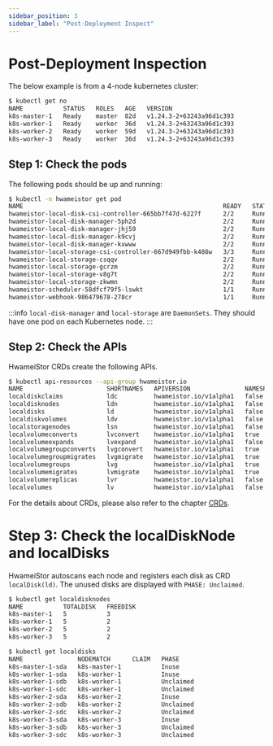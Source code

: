 ```yaml
---
sidebar_position: 3
sidebar_label: "Post-Deployment Inspect"
---
```


# Post-Deployment Inspection

The below example is from a 4-node kubernetes cluster:

```bash
$ kubectl get no
NAME           STATUS   ROLES   AGE   VERSION
k8s-master-1   Ready    master  82d   v1.24.3-2+63243a96d1c393
k8s-worker-1   Ready    worker  36d   v1.24.3-2+63243a96d1c393
k8s-worker-2   Ready    worker  59d   v1.24.3-2+63243a96d1c393
k8s-worker-3   Ready    worker  36d   v1.24.3-2+63243a96d1c393
```

## Step 1: Check the pods

The following pods should be up and running:

```bash
$ kubectl -n hwameistor get pod
NAME                                                       READY   STATUS                  RESTARTS   AGE
hwameistor-local-disk-csi-controller-665bb7f47d-6227f      2/2     Running                 0          30s
hwameistor-local-disk-manager-5ph2d                        2/2     Running                 0          30s
hwameistor-local-disk-manager-jhj59                        2/2     Running                 0          30s
hwameistor-local-disk-manager-k9cvj                        2/2     Running                 0          30s
hwameistor-local-disk-manager-kxwww                        2/2     Running                 0          30s
hwameistor-local-storage-csi-controller-667d949fbb-k488w   3/3     Running                 0          30s
hwameistor-local-storage-csqqv                             2/2     Running                 0          30s
hwameistor-local-storage-gcrzm                             2/2     Running                 0          30s
hwameistor-local-storage-v8g7t                             2/2     Running                 0          30s
hwameistor-local-storage-zkwmn                             2/2     Running                 0          30s
hwameistor-scheduler-58dfcf79f5-lswkt                      1/1     Running                 0          30s
hwameistor-webhook-986479678-278cr                         1/1     Running                 0          30s
```

:::info
`local-disk-manager` and `local-storage` are `DaemonSets`. They should have one pod on each Kubernetes node.
:::

## Step 2: Check the APIs

HwameiStor CRDs create the following APIs.

```bash
$ kubectl api-resources --api-group hwameistor.io
NAME                       SHORTNAMES   APIVERSION               NAMESPACED   KIND
localdiskclaims            ldc          hwameistor.io/v1alpha1   false        LocalDiskClaim
localdisknodes             ldn          hwameistor.io/v1alpha1   false        LocalDiskNode
localdisks                 ld           hwameistor.io/v1alpha1   false        LocalDisk
localdiskvolumes           ldv          hwameistor.io/v1alpha1   false        LocalDiskVolume
localstoragenodes          lsn          hwameistor.io/v1alpha1   false        LocalStorageNode
localvolumeconverts        lvconvert    hwameistor.io/v1alpha1   true         LocalVolumeConvert
localvolumeexpands         lvexpand     hwameistor.io/v1alpha1   false        LocalVolumeExpand
localvolumegroupconverts   lvgconvert   hwameistor.io/v1alpha1   true         LocalVolumeGroupConvert
localvolumegroupmigrates   lvgmigrate   hwameistor.io/v1alpha1   true         LocalVolumeGroupMigrate
localvolumegroups          lvg          hwameistor.io/v1alpha1   true         LocalVolumeGroup
localvolumemigrates        lvmigrate    hwameistor.io/v1alpha1   true         LocalVolumeMigrate
localvolumereplicas        lvr          hwameistor.io/v1alpha1   false        LocalVolumeReplica
localvolumes               lv           hwameistor.io/v1alpha1   false        LocalVolume
```

For the details about CRDs, please also refer to the chapter [CRDs](../../3.architecture_of_hwameistor/3.4.apis.md).

# Step 3: Check the localDiskNode and localDisks

HwameiStor autoscans each node and registers each disk as CRD `localDisk(ld)`. The unused disks are displayed with `PHASE: Unclaimed`.

```bash
$ kubectl get localdisknodes
NAME           TOTALDISK   FREEDISK
k8s-master-1   5           3
k8s-worker-1   5           2
k8s-worker-2   5           2
k8s-worker-3   5           2

$ kubectl get localdisks
NAME               NODEMATCH      CLAIM   PHASE
k8s-master-1-sda   k8s-master-1           Inuse
k8s-worker-1-sda   k8s-worker-1           Inuse
k8s-worker-1-sdb   k8s-worker-1           Unclaimed
k8s-worker-1-sdc   k8s-worker-1           Unclaimed
k8s-worker-2-sda   k8s-worker-2           Inuse
k8s-worker-2-sdb   k8s-worker-2           Unclaimed
k8s-worker-2-sdc   k8s-worker-2           Unclaimed
k8s-worker-3-sda   k8s-worker-3           Inuse
k8s-worker-3-sdb   k8s-worker-3           Unclaimed
k8s-worker-3-sdc   k8s-worker-3           Unclaimed
```

